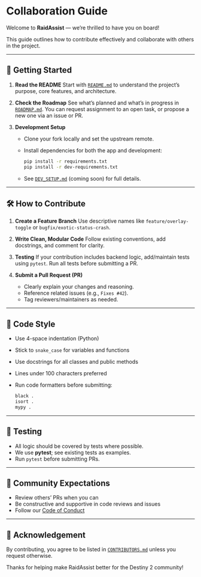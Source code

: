 # Collaboration Guide

Welcome to **RaidAssist** — we’re thrilled to have you on board!

This guide outlines how to contribute effectively and collaborate with others in the project.

---

## 🚀 Getting Started

1. **Read the README**
   Start with [`README.md`](/README.md) to understand the project’s purpose, core features, and architecture.

2. **Check the Roadmap**
   See what’s planned and what’s in progress in [`ROADMAP.md`](./ROADMAP.md).
   You can request assignment to an open task, or propose a new one via an issue or PR.

3. **Development Setup**

   * Clone your fork locally and set the upstream remote.
   * Install dependencies for both the app and development:

     ```bash
     pip install -r requirements.txt
     pip install -r dev-requirements.txt
     ```

   * See [`DEV_SETUP.md`](./DEV_SETUP.md) (coming soon) for full details.

---

## 🛠️ How to Contribute

1. **Create a Feature Branch**
   Use descriptive names like `feature/overlay-toggle` or `bugfix/exotic-status-crash`.

2. **Write Clean, Modular Code**
   Follow existing conventions, add docstrings, and comment for clarity.

3. **Testing**
   If your contribution includes backend logic, add/maintain tests using `pytest`.
   Run all tests before submitting a PR.

4. **Submit a Pull Request (PR)**

   * Clearly explain your changes and reasoning.
   * Reference related issues (e.g., `Fixes #42`).
   * Tag reviewers/maintainers as needed.

---

## 📐 Code Style

* Use 4-space indentation (Python)
* Stick to `snake_case` for variables and functions
* Use docstrings for all classes and public methods
* Lines under 100 characters preferred
* Run code formatters before submitting:

  ```bash
  black .
  isort .
  mypy .
  ```

---

## 🧪 Testing

* All logic should be covered by tests where possible.
* We use **pytest**; see existing tests as examples.
* Run `pytest` before submitting PRs.

---

## 🤝 Community Expectations

* Review others’ PRs when you can
* Be constructive and supportive in code reviews and issues
* Follow our [Code of Conduct](./CODE_OF_CONDUCT.md)

---

## 🙏 Acknowledgement

By contributing, you agree to be listed in [`CONTRIBUTORS.md`](./CONTRIBUTORS.md) unless you request otherwise.

Thanks for helping make RaidAssist better for the Destiny 2 community!

